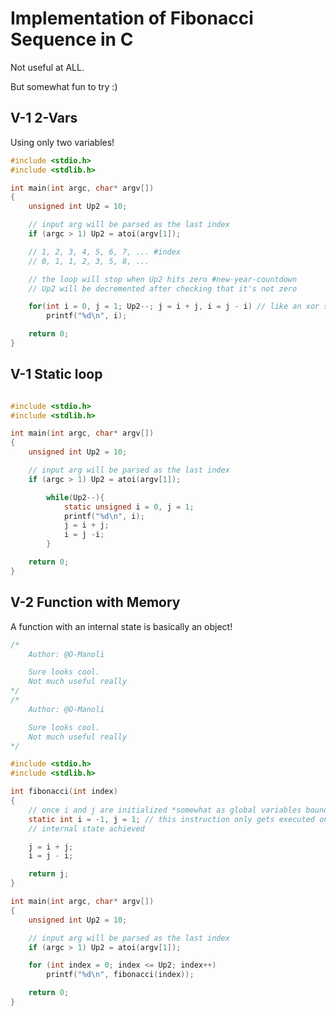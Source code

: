 # Implementation of Fibonacci Sequence in C

Not useful at ALL.

But somewhat fun to try :)

## V-1 2-Vars

Using only two variables!

```c
#include <stdio.h>
#include <stdlib.h>

int main(int argc, char* argv[])
{
	unsigned int Up2 = 10;

	// input arg will be parsed as the last index
	if (argc > 1) Up2 = atoi(argv[1]);

	// 1, 2, 3, 4, 5, 6, 7, ... #index
	// 0, 1, 1, 2, 3, 5, 8, ...

	// the loop will stop when Up2 hits zero #new-year-countdown
	// Up2 will be decremented after checking that it's not zero

	for(int i = 0, j = 1; Up2--; j = i + j, i = j - i) // like an xor swap
		printf("%d\n", i);

	return 0;
}

```

## V-1 Static loop

```c

#include <stdio.h>
#include <stdlib.h>

int main(int argc, char* argv[])
{
	unsigned int Up2 = 10;

	// input arg will be parsed as the last index
	if (argc > 1) Up2 = atoi(argv[1]);

		while(Up2--){
			static unsigned i = 0, j = 1;
			printf("%d\n", i);
			j = i + j;
			i = j -i;
		}

	return 0;
}

```

## V-2 Function with Memory

A function with an internal state is basically an object!

```c
/*
	Author: @O-Manoli

	Sure looks cool.
	Not much useful really
*/
/*
	Author: @O-Manoli

	Sure looks cool.
	Not much useful really
*/

#include <stdio.h>
#include <stdlib.h>

int fibonacci(int index)
{
	// once i and j are initialized *somewhat as global variables bound this function
	static int i = -1, j = 1; // this instruction only gets executed once!
	// internal state achieved

	j = i + j;
	i = j - i;

	return j;
}

int main(int argc, char* argv[])
{
	unsigned int Up2 = 10;

	// input arg will be parsed as the last index
	if (argc > 1) Up2 = atoi(argv[1]);

	for (int index = 0; index <= Up2; index++)
		printf("%d\n", fibonacci(index));

	return 0;
}


```
